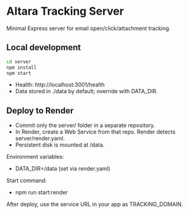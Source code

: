 # Altara Tracking Server

Minimal Express server for email open/click/attachment tracking.

## Local development

```bash
cd server
npm install
npm start
```

- Health: http://localhost:3001/health
- Data stored in ./data by default; override with DATA_DIR.

## Deploy to Render

- Commit only the server/ folder in a separate repository.
- In Render, create a Web Service from that repo. Render detects server/render.yaml.
- Persistent disk is mounted at /data.

Environment variables:
- DATA_DIR=/data (set via render.yaml)

Start command:
- npm run start:render

After deploy, use the service URL in your app as TRACKING_DOMAIN.
